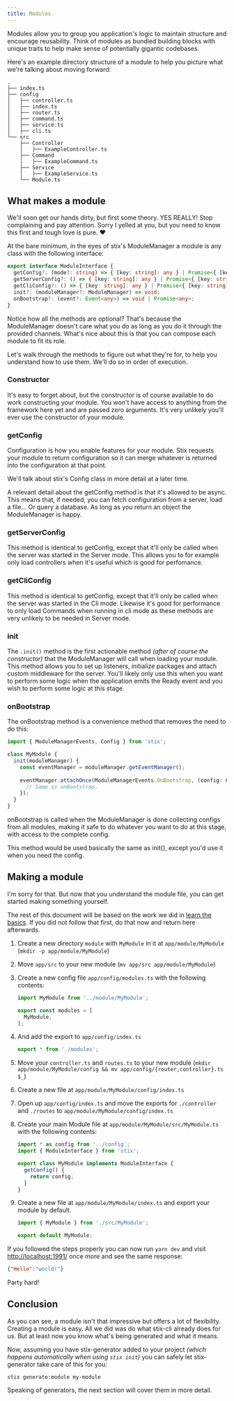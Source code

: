 ```yaml
---
title: Modules
---
```


Modules allow you to group you application's logic to maintain structure and encourage reusability. 
Think of modules as bundled building blocks with unique traits to help make sense of potentially gigantic codebases.

Here's an example directory structure of a module to help you picture what we're talking about moving forward:

```
.
├── index.ts
├── config
│   ├── controller.ts
│   ├── index.ts
│   ├── router.ts
│   ├── command.ts
│   ├── service.ts
│   ├── cli.ts
└── src
    ├── Controller
    │   ├── ExampleController.ts
    ├── Command
    │   ├── ExampleCommand.ts
    ├── Service
    │   ├── ExampleService.ts
    └── Module.ts
```

## What makes a module

We'll soon get our hands dirty, but first some theory. YES REALLY! Stop complaining and pay attention. Sorry I yelled at you, but you need to know this first and tough love is pure. ♥️

At the bare minimum, in the eyes of stix's ModuleManager a module is any class with the following interface:

```ts
export interface ModuleInterface {
  getConfig?: (mode?: string) => { [key: string]: any } | Promise<{ [key: string]: any }>;
  getServerConfig?: () => { [key: string]: any } | Promise<{ [key: string]: any }>;
  getCliConfig?: () => { [key: string]: any } | Promise<{ [key: string]: any }>;
  init?: (moduleManager?: ModuleManager) => void;
  onBootstrap?: (event?: Event<any>) => void | Promise<any>;
}
```

Notice how all the methods are optional? That's because the ModuleManager doesn't care what you do as long as you do it through the provided channels. What's nice about this is that you can compose each module to fit its role.

Let's walk through the methods to figure out what they're for, to help you understand how to use them. We'll do so in order of execution.

### Constructor

It's easy to forget about, but the constructor is of course available to do work constructing your module. You won't have access to anything from the framework here yet and are passed zero arguments. It's very unlikely you'll ever use the constructor of your module.

### getConfig

Configuration is how you enable features for your module. Stix requests your module to return configuration so it can merge whatever is returned into the configuration at that point.

We'll talk about stix's Config class in more detail at a later time.

A relevant detail about the getConfig method is that it's allowed to be async. This means that, if needed, you can fetch configuration from a server, load a file... Or query a database. As long as you return an object the ModuleManager is happy.

### getServerConfig

This method is identical to getConfig, except that it'll only be called when the server was started in the Server mode. This allows you to for example only load controllers when it's useful which is good for perfomance.

### getCliConfig

This method is identical to getConfig, except that it'll only be called when the server was started in the Cli mode. Likewise it's good for performance to only load Commands when running in cli mode as these methods are very unlikely to be needed in Server mode.

### init

The `.init()` method is the first actionable method _(after of course the constructor)_ that the ModuleManager will call when loading your module. This method allows you to set up listeners, initialize packages and attach custom middleware for the server. You'll likely only use this when you want to perform some logic when the application emits the Ready event and you wish to perform some logic at this stage.

### onBootstrap

The onBootstrap method is a convenience method that removes the need to do this:

```ts
import { ModuleManagerEvents, Config } from 'stix';

class MyModule {
  init(moduleManager) {
    const eventManager = moduleManager.getEventManager();
    
    eventManager.attachOnce(ModuleManagerEvents.OnBootstrap, (config: Config) => {
      // Same as onBootstrap.
    });
  }
}
```

onBootstrap is called when the ModuleManager is done collecting configs from all modules, making it safe to do whatever you want to do at this stage, with access to the complete config.

This method would be used basically the same as init(), except you'd use it when you need the config.

## Making a module

I'm sorry for that. But now that you understand the module file, you can get started making something yourself.

The rest of this document will be based on the work we did in [learn the basics](learn-the-basics.md).
If you did not follow that first, do that now and return here afterwards.

1. Create a new directory `module` with `MyModule` in it at `app/module/MyModule` (`mkdir -p app/module/MyModule`)
2. Move `app/src` to your new module (`mv app/src app/module/MyModule`)
3. Create a new config file `app/config/modules.ts` with the following contents:

    ```ts
    import MyModule from '../module/MyModule';

    export const modules = [
      MyModule,
    ];
    ```

4. And add the export to `app/config/index.ts`

    ```ts
    export * from './modules';
    ```

5. Move your `controller.ts` and `routes.ts` to your new module (`mkdir app/module/MyModule/config && mv app/config/{router,controller}.ts $_`)
6. Create a new file at `app/module/MyModule/config/index.ts`
7. Open up `app/config/index.ts` and move the exports for `./controller` and `./routes` to `app/module/MyModule/config/index.ts`
8. Create your main Module file at `app/module/MyModule/src/MyModule.ts` with the following contents:

    ```ts
    import * as config from '../config';
    import { ModuleInterface } from 'stix';

    export class MyModule implements ModuleInterface {
      getConfig() {
        return config;
      }
    }
    ```

9. Create a new file at `app/module/MyModule/index.ts` and export your module by default.

    ```ts
    import { MyModule } from './src/MyModule';

    export default MyModule;
    ```

If you followed the steps properly you can now run `yarn dev` and visit [http://localhost:1991/](http://localhost:1991/) once more and see the same response:

```json
{"Hello":"world!"}
```

Party hard!

## Conclusion

As you can see, a module isn't that impressive but offers a lot of flexibility. Creating a module is easy.
All we did was do what stix-cli already does for us. But at least now you know what's being generated and what it means.

Now, assuming you have stix-generator added to your project _(which happens automatically when using `stix init`)_ you can safely let stix-generator take care of this for you:

`stix generate:module my-module`

Speaking of generators, the next section will cover them in more detail.
